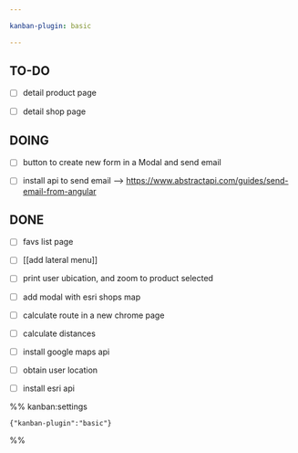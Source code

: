 ```yaml
---

kanban-plugin: basic

---
```


## TO-DO

- [ ] detail product page
- [ ] detail shop page


## DOING

- [ ] button to create new form in a Modal and send email
- [ ] install api to send email  --> https://www.abstractapi.com/guides/send-email-from-angular


## DONE

- [ ] favs list page
- [ ] [[add lateral menu]]
- [ ] print user ubication, and zoom to product selected
- [ ] add modal with esri shops map
- [ ] calculate route in a new chrome page
- [ ] calculate distances
- [ ] install google maps api
- [ ] obtain user location
- [ ] install esri api




%% kanban:settings
```
{"kanban-plugin":"basic"}
```
%%